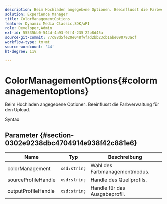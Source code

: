 ```yaml
---
description: Beim Hochladen angegebene Optionen. Beeinflusst die Farbverwaltung für den Upload.
solution: Experience Manager
title: ColorManagementOptions
feature: Dynamic Media Classic,SDK/API
role: Developer,Admin
exl-id: 55535bb0-544d-4a93-9ff4-235f22b8d45a
source-git-commit: 77c88d5fe20e048f6fad2bb23cb1abe090793acf
workflow-type: tm+mt
source-wordcount: '44'
ht-degree: 11%

---
```


# ColorManagementOptions{#colormanagementoptions}

Beim Hochladen angegebene Optionen. Beeinflusst die Farbverwaltung für den Upload.

Syntax

## Parameter {#section-0302e9238dbc4704914e938f42c881e6}

| Name | Typ | Beschreibung |
|---|---|---|
| colorManagement | `xsd:string` | Wahl des Farbmanagementmodus. |
| sourceProfileHandle | `xsd:string` | Handle des Quellprofils. |
| outputProfileHandle | `xsd:string` | Handle für das Ausgabeprofil. |
